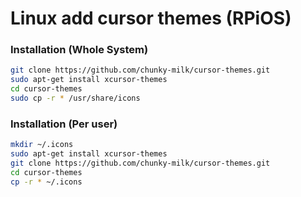 # Linux add cursor themes (RPiOS)

### Installation (Whole System)
```bash
git clone https://github.com/chunky-milk/cursor-themes.git
sudo apt-get install xcursor-themes
cd cursor-themes
sudo cp -r * /usr/share/icons
```

### Installation (Per user)
```bash
mkdir ~/.icons
sudo apt-get install xcursor-themes
git clone https://github.com/chunky-milk/cursor-themes.git
cd cursor-themes
cp -r * ~/.icons
```
